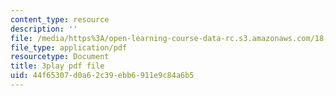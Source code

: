 ```yaml
---
content_type: resource
description: ''
file: /media/https%3A/open-learning-course-data-rc.s3.amazonaws.com/18-086-mathematical-methods-for-engineers-ii-spring-2006/44f65307d0a62c39ebb6911e9c84a6b5_7dVYOOHB4g4.pdf
file_type: application/pdf
resourcetype: Document
title: 3play pdf file
uid: 44f65307-d0a6-2c39-ebb6-911e9c84a6b5
---
```

